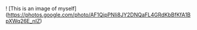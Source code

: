 ! [This is an image of myself] (https://photos.google.com/photo/AF1QipPNIi8JY2DNQaFL4GRdKbBfKfA1BpXWq26E_nIZ)

